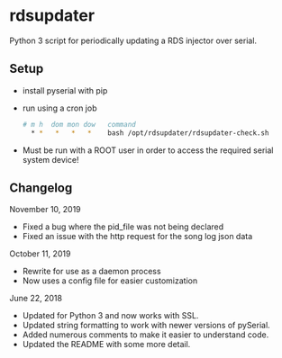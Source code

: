 # rdsupdater

Python 3 script for periodically updating a RDS injector over serial.

## Setup

* install pyserial with pip
* run using a cron job

  ```bash
  # m h  dom mon dow   command
    * *   *   *   *    bash /opt/rdsupdater/rdsupdater-check.sh
  ```

* Must be run with a ROOT user in order to access the required serial system device!

## Changelog

November 10, 2019

* Fixed a bug where the pid_file was not being declared
* Fixed an issue with the http request for the song log json data

October 11, 2019

* Rewrite for use as a daemon process
* Now uses a config file for easier customization

June 22, 2018

* Updated for Python 3 and now works with SSL.
* Updated string formatting to work with newer versions of pySerial.
* Added numerous comments to make it easier to understand code.
* Updated the README with some more detail.
